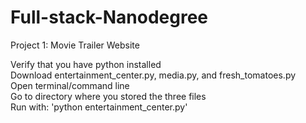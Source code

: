 # Full-stack-Nanodegree
Project 1: Movie Trailer Website

Verify that you have python installed <br>
Download entertainment_center.py, media.py, and fresh_tomatoes.py <br>
Open terminal/command line <br>
Go to directory where you stored the three files <br>
Run with: 'python entertainment_center.py'
